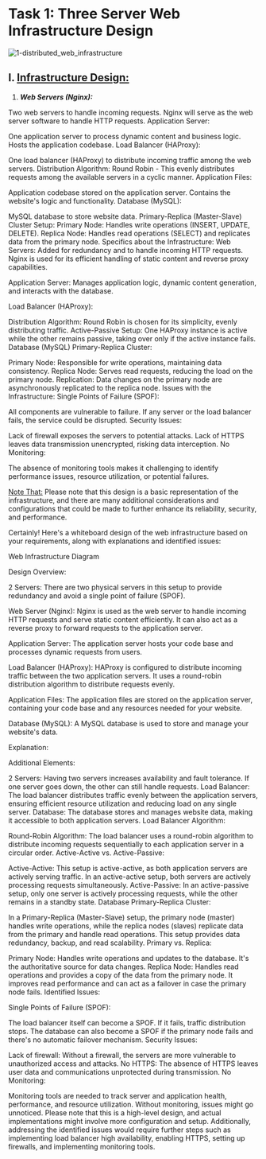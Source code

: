 # Task 1: Three Server Web Infrastructure Design

![1-distributed_web_infrastructure](https://github.com/njdam/alx-system_engineering-devops/assets/16462040/886098ef-e7ff-4c8a-aa95-8bbc837d8842)

## I. [Infrastructure Design:]()

1. ***Web Servers (Nginx):***

Two web servers to handle incoming requests.
Nginx will serve as the web server software to handle HTTP requests.
Application Server:

One application server to process dynamic content and business logic.
Hosts the application codebase.
Load Balancer (HAProxy):

One load balancer (HAProxy) to distribute incoming traffic among the web servers.
Distribution Algorithm: Round Robin - This evenly distributes requests among the available servers in a cyclic manner.
Application Files:

Application codebase stored on the application server.
Contains the website's logic and functionality.
Database (MySQL):

MySQL database to store website data.
Primary-Replica (Master-Slave) Cluster Setup:
Primary Node: Handles write operations (INSERT, UPDATE, DELETE).
Replica Node: Handles read operations (SELECT) and replicates data from the primary node.
Specifics about the Infrastructure:
Web Servers: Added for redundancy and to handle incoming HTTP requests. Nginx is used for its efficient handling of static content and reverse proxy capabilities.

Application Server: Manages application logic, dynamic content generation, and interacts with the database.

Load Balancer (HAProxy):

Distribution Algorithm: Round Robin is chosen for its simplicity, evenly distributing traffic.
Active-Passive Setup: One HAProxy instance is active while the other remains passive, taking over only if the active instance fails.
Database (MySQL) Primary-Replica Cluster:

Primary Node: Responsible for write operations, maintaining data consistency.
Replica Node: Serves read requests, reducing the load on the primary node.
Replication: Data changes on the primary node are asynchronously replicated to the replica node.
Issues with the Infrastructure:
Single Points of Failure (SPOF):

All components are vulnerable to failure. If any server or the load balancer fails, the service could be disrupted.
Security Issues:

Lack of firewall exposes the servers to potential attacks.
Lack of HTTPS leaves data transmission unencrypted, risking data interception.
No Monitoring:

The absence of monitoring tools makes it challenging to identify performance issues, resource utilization, or potential failures.

[Note That:]() Please note that this design is a basic representation of the infrastructure, and there are many additional considerations and configurations that could be made to further enhance its reliability, security, and performance.


Certainly! Here's a whiteboard design of the web infrastructure based on your requirements, along with explanations and identified issues:

Web Infrastructure Diagram

Design Overview:

2 Servers: There are two physical servers in this setup to provide redundancy and avoid a single point of failure (SPOF).

Web Server (Nginx): Nginx is used as the web server to handle incoming HTTP requests and serve static content efficiently. It can also act as a reverse proxy to forward requests to the application server.

Application Server: The application server hosts your code base and processes dynamic requests from users.

Load Balancer (HAProxy): HAProxy is configured to distribute incoming traffic between the two application servers. It uses a round-robin distribution algorithm to distribute requests evenly.

Application Files: The application files are stored on the application server, containing your code base and any resources needed for your website.

Database (MySQL): A MySQL database is used to store and manage your website's data.

Explanation:

Additional Elements:

2 Servers: Having two servers increases availability and fault tolerance. If one server goes down, the other can still handle requests.
Load Balancer: The load balancer distributes traffic evenly between the application servers, ensuring efficient resource utilization and reducing load on any single server.
Database: The database stores and manages website data, making it accessible to both application servers.
Load Balancer Algorithm:

Round-Robin Algorithm: The load balancer uses a round-robin algorithm to distribute incoming requests sequentially to each application server in a circular order.
Active-Active vs. Active-Passive:

Active-Active: This setup is active-active, as both application servers are actively serving traffic. In an active-active setup, both servers are actively processing requests simultaneously.
Active-Passive: In an active-passive setup, only one server is actively processing requests, while the other remains in a standby state.
Database Primary-Replica Cluster:

In a Primary-Replica (Master-Slave) setup, the primary node (master) handles write operations, while the replica nodes (slaves) replicate data from the primary and handle read operations.
This setup provides data redundancy, backup, and read scalability.
Primary vs. Replica:

Primary Node: Handles write operations and updates to the database. It's the authoritative source for data changes.
Replica Node: Handles read operations and provides a copy of the data from the primary node. It improves read performance and can act as a failover in case the primary node fails.
Identified Issues:

Single Points of Failure (SPOF):

The load balancer itself can become a SPOF. If it fails, traffic distribution stops.
The database can also become a SPOF if the primary node fails and there's no automatic failover mechanism.
Security Issues:

Lack of firewall: Without a firewall, the servers are more vulnerable to unauthorized access and attacks.
No HTTPS: The absence of HTTPS leaves user data and communications unprotected during transmission.
No Monitoring:

Monitoring tools are needed to track server and application health, performance, and resource utilization. Without monitoring, issues might go unnoticed.
Please note that this is a high-level design, and actual implementations might involve more configuration and setup. Additionally, addressing the identified issues would require further steps such as implementing load balancer high availability, enabling HTTPS, setting up firewalls, and implementing monitoring tools.
